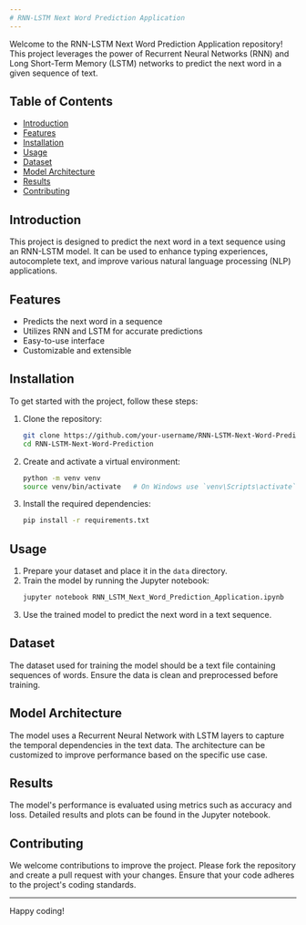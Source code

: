 ```yaml
---
# RNN-LSTM Next Word Prediction Application
---
```

Welcome to the RNN-LSTM Next Word Prediction Application repository! This project leverages the power of Recurrent Neural Networks (RNN) and Long Short-Term Memory (LSTM) networks to predict the next word in a given sequence of text.

## Table of Contents
- [Introduction](#introduction)
- [Features](#features)
- [Installation](#installation)
- [Usage](#usage)
- [Dataset](#dataset)
- [Model Architecture](#model-architecture)
- [Results](#results)
- [Contributing](#contributing)

## Introduction
This project is designed to predict the next word in a text sequence using an RNN-LSTM model. It can be used to enhance typing experiences, autocomplete text, and improve various natural language processing (NLP) applications.

## Features
- Predicts the next word in a sequence
- Utilizes RNN and LSTM for accurate predictions
- Easy-to-use interface
- Customizable and extensible

## Installation
To get started with the project, follow these steps:

1. Clone the repository:
    ```bash
    git clone https://github.com/your-username/RNN-LSTM-Next-Word-Prediction.git
    cd RNN-LSTM-Next-Word-Prediction
    ```

2. Create and activate a virtual environment:
    ```bash
    python -m venv venv
    source venv/bin/activate   # On Windows use `venv\Scripts\activate`
    ```

3. Install the required dependencies:
    ```bash
    pip install -r requirements.txt
    ```

## Usage
1. Prepare your dataset and place it in the `data` directory.
2. Train the model by running the Jupyter notebook:
    ```bash
    jupyter notebook RNN_LSTM_Next_Word_Prediction_Application.ipynb
    ```
3. Use the trained model to predict the next word in a text sequence.

## Dataset
The dataset used for training the model should be a text file containing sequences of words. Ensure the data is clean and preprocessed before training.

## Model Architecture
The model uses a Recurrent Neural Network with LSTM layers to capture the temporal dependencies in the text data. The architecture can be customized to improve performance based on the specific use case.

## Results
The model's performance is evaluated using metrics such as accuracy and loss. Detailed results and plots can be found in the Jupyter notebook.

## Contributing
We welcome contributions to improve the project. Please fork the repository and create a pull request with your changes. Ensure that your code adheres to the project's coding standards.

---

Happy coding!
```
